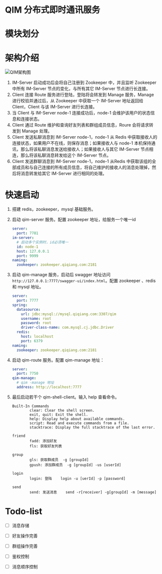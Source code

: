 # QIM 分布式即时通讯服务

# 模块划分

# 架构介绍

![QIM架构图](https://gitee.com/qitea/images/raw/master/img/QIM%E6%9E%B6%E6%9E%84.jpg)

1. IM-Server 启动成功后会将自己注册到 Zookeeper 中，并且监听 Zookeeper 中所有 IM-Server 节点的变化，与所有其它 IM-Server 节点进行长连接。
2. Client 连接 Route 服务进行登陆，登陆将会转发到 Manage 服务，Manage 进行校验并通过后，从 Zookeeper 中获取一个 IM-Server 地址返回给 Client，Client 与该 IM-Server 进行长连接。
3. 当 Client 与 IM-Server node-1 连接成功后，node-1 会维护该用户的状态信息和连接状态。
4. Client 通过 Route 维护和查询好友列表和群组成员信息，Roure 会将请求转发到 Manage 处理。
5. Client 发送私聊消息到 IM-Server node-1，node-1 从 Redis 中获取接收人的连接状态，如果用户不在线，则保存消息；如果接收人与 node-1 本机保持通讯，那么将该私聊消息发送给接收人；如果接收人与其它 IM-Server 节点相连，那么将该私聊消息转发给这个 IM-Server 节点。
6. Client 发送群聊消息到 IM-Server node-1，node-1 从Redis 中获取该组的全部成员和与自己连接的所有成员信息，将自己维护的接收人的消息处理掉，然后将消息转发给其它 IM-Server 进行相同的处理。

# 快速启动

1. 搭建 redis，zookeeper，mysql 基础服务。

2. 启动 qim-server 服务。配置 zookeeper 地址，给服务一个唯一id

   ```yaml
   server:
     port: 7781
   im-server:
     # 启动多个实例时，id必须唯一
     id: node-1
     host: 127.0.0.1
     port: 9999
   naming:
     zookeeper: zookeeper.qiqiang.com:2181
   ```

3. 启动 qim-manage 服务，启动后 swagger 地址访问`http://127.0.0.1:7777/swagger-ui/index.html`。配置 zookeeper 、redis和 mysql 地址。

   ```yaml
   server:
     port: 7777
   spring:
     datasource:
       url: jdbc:mysql://mysql.qiqiang.com:3307/qim
       username: root
       password: root
       driver-class-name: com.mysql.cj.jdbc.Driver
     redis:
       host: localhost
       port: 6379
   naming:
     zookeeper: zookeeper.qiqiang.com:2181
   ```

4. 启动 qim-route 服务。配置 qim-manage 地址：

   ```yaml
   server:
     port: 7750
   qim-manage:
     # qim -manage 地址
     address: http://localhost:7777
   ```

5. 最后启动若干个 qim-shell-client。输入 help 查看命令。

   ```
   Built-In Commands
           clear: Clear the shell screen.
           exit, quit: Exit the shell.
           help: Display help about available commands.
           script: Read and execute commands from a file.
           stacktrace: Display the full stacktrace of the last error.
   
   friend
           fadd: 添加好友
           fls: 获取好友列表
   
   group
           gls: 获取群成员  -g [groupId]
           gpush: 添加群成员  -g [groupId] -us [userId]
   
   login
           login: 登陆    login -u [uerId] -p [password]
   
   send
           send: 发送消息    send -r[receiver] -g[groupId] -m [message]
   ```

   

# Todo-list

- [ ] 消息存储
- [ ] 好友操作完善
- [ ] 群组操作完善
- [ ] 鉴权控制
- [ ] 消息顺序控制



